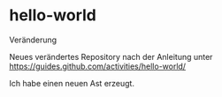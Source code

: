 # hello-world
Veränderung

Neues verändertes Repository nach der Anleitung unter https://guides.github.com/activities/hello-world/

Ich habe einen neuen Ast erzeugt. 
